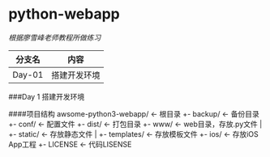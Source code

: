 # python-webapp
*根据廖雪峰老师教程所做练习*

分支名|内容
---|---
Day-01|搭建开发环境

###Day 1 搭建开发环境

####项目结构
    awsome-python3-webapp/  <- 根目录
    +- backup/              <- 备份目录
    +- conf/                <- 配置文件
    +- dist/                <- 打包目录
    +- www/                 <- web目录，存放.py文件
    |   +- static/          <- 存放静态文件
    |   +- templates/       <- 存放模板文件
    +- ios/                 <- 存放iOS App工程
    +- LICENSE              <- 代码LISENSE
